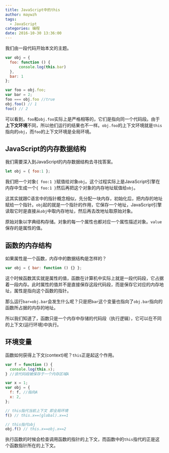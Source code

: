 ```yaml
---
title: JavaScript中的this
author: maywzh
tags:
  - JavaScript
categories: 编程
date: 2016-10-30 13:36:00
---
```

我们由一段代码开始本文的主题。

```javascript
var obj = {
  foo: function () { 
      console.log(this.bar) 
  },
  bar: 1
};

var foo = obj.foo;
var bar = 2;
foo === obj.foo //true
obj.foo() // 1
foo() // 2
```

可以看到，`foo`和`obj.foo`实际上是严格相等的，它们是指向同一个代码段。由于**上下文环境**不同，所以他们运行的结果也不一样。`obj.foo`的上下文环境就是`this`指向的`obj`，而`foo`的上下文环境是全局环境。

<!--more-->

##  JavaScript的内存数据结构

我们需要深入到JavaScript的内存数据结构去寻找答案。

```javascript
let obj = { foo:1 };
```

我们把一个对象`{ foo:1 }`赋值给对象`obj`。这个过程实际上是JavaScript引擎在内存中生成一个`{ foo:1 }`然后再把这个对象的内存地址赋值给`obj`。



这其实就跟C语言中的指针概念相似，先分配一块内存，初始化后，把内存的地址赋给一个指针。`obj`起的就是一个指针的作用，它保存一个地址，JavaScript引擎读取它时是直接从`obj`中取内存地址，然后再去改地址取原始对象。

原始对象以字典结构存储。对象的每一个属性也都对应一个属性描述对象。`value`保存的是属性的值。



## 函数的内存结构

如果属性是一个函数，内存中的数据结构是怎样的？

```javascript
var obj = { bar: function () {} };
```

这个时候函数其实就是属性的值，函数在计算机中实际上就是一段代码段，它占据着一段内存。此时属性的值并不是直接保存这段代码段，而是保存它对应的内存地址，属性是指向这个函数的指针。



那么运行`bar=obj.bar`会发生什么呢？只是把`bar`这个变量也指向了`obj.bar`指向的函数所占据的内存的地址。



所以我们知道了，函数只是一个内存中存储的代码段（执行逻辑），它可以在不同的上下文(运行环境)中执行。

## 环境变量

函数如何获得上下文(context)呢？`this`正是起这个作用。

```javascript
var f = function () {
  console.log(this.x);
} //该代码段被保存于一个内存区域A

var x = 1;
var obj = {
  f: f, //指向A
  x: 2,
};

// this指代当前上下文 即全局环境
f() // this.x==(global).x==1

// this指代obj
obj.f() // this.x==obj.x==2
```

执行函数的时候会检查调用函数的指针的上下文，而函数中的`this`指代的正是这个函数指针所在的上下文。